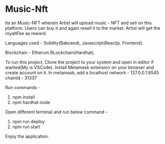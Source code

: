 # Music-Nft
Its an Music-NFT wherein Artist will upload music - NFT and sell on this platform. 
Users can buy it and again resell it to the market. Artist will get the royaltFee as reward.

Languages used - Solidity(Bakcend), Javascript(Reactjs. Frontend).

Blockchain - Etherum BLockchain(Hardhat).

To run this project,
Clone the project to your system and open in editor if wanted(My is VSCode).
Install Metamask extension on your browser and create account on it.
In metamask, add a localhost network -
127.0.0.1:8545
chainId - 31337

Run commands - 
1. npm install
2. npm hardhat node

Open different terminal and run below command - 
1. npm run deploy
2. npm run start


Enjoy the application.
